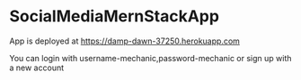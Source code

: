 # SocialMediaMernStackApp
App is deployed at https://damp-dawn-37250.herokuapp.com

You can login with username-mechanic,password-mechanic or sign up with  a new account
